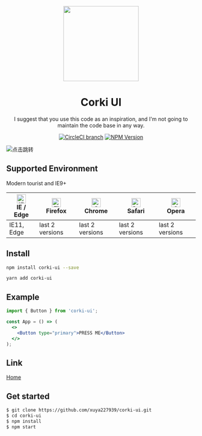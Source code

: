 <p align="center">
    <a href="https://corki-ui.com">
        <img width="200" src="https://sight-world.oss-cn-hangzhou.aliyuncs.com/images/favicon.png">
    </a>
</p>

<h1 align="center">Corki UI</h1>

<div align="center">

I suggest that you use this code as an inspiration, and I'm not going to maintain the code base in any way.

[![CircleCI branch](https://img.shields.io/badge/build-passing-brightgreen)](https://circleci.com/gh/xuya227939/corki-ui-web) [![NPM Version](https://img.shields.io/badge/npm-1.9.22-blue)](https://www.npmjs.com/package/corki-ui)

</div>

![点击跳转](https://m.tb.cn/h.fUSwhNf)

## Supported Environment

Modern tourist and IE9+

| [<img src="https://raw.githubusercontent.com/alrra/browser-logos/master/src/edge/edge_48x48.png" alt="IE / Edge" width="24px" height="24px" />](http://godban.github.io/browsers-support-badges/)</br>IE / Edge | [<img src="https://raw.githubusercontent.com/alrra/browser-logos/master/src/firefox/firefox_48x48.png" alt="Firefox" width="24px" height="24px" />](http://godban.github.io/browsers-support-badges/)</br>Firefox | [<img src="https://raw.githubusercontent.com/alrra/browser-logos/master/src/chrome/chrome_48x48.png" alt="Chrome" width="24px" height="24px" />](http://godban.github.io/browsers-support-badges/)</br>Chrome | [<img src="https://raw.githubusercontent.com/alrra/browser-logos/master/src/safari/safari_48x48.png" alt="Safari" width="24px" height="24px" />](http://godban.github.io/browsers-support-badges/)</br>Safari | [<img src="https://raw.githubusercontent.com/alrra/browser-logos/master/src/opera/opera_48x48.png" alt="Opera" width="24px" height="24px" />](http://godban.github.io/browsers-support-badges/)</br>Opera |
| --- | --- | --- | --- | --- |
| IE11, Edge | last 2 versions | last 2 versions | last 2 versions | last 2 versions |

## Install

```bash
npm install corki-ui --save
```

```bash
yarn add corki-ui
```

## Example

````jsx
import { Button } from 'corki-ui';

const App = () => (
  <>
    <Button type="primary">PRESS ME</Button>
  </>
);
````

## Link

[Home](https://corki-ui.com)

## Get started

```bash
$ git clone https://github.com/xuya227939/corki-ui.git
$ cd corki-ui
$ npm install
$ npm start
```
